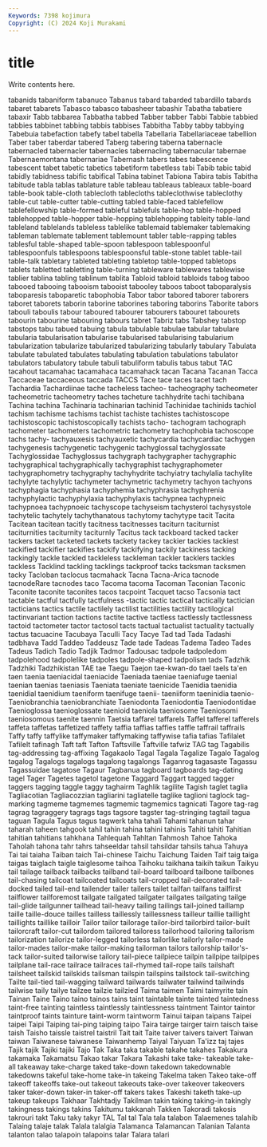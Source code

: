 ```yaml
---
Keywords: 7398 kojimura
Copyright: (C) 2024 Koji Murakami
---
```


# title

Write contents here.



tabanids tabaniform tabanuco Tabanus tabard tabarded tabardillo
tabards tabaret tabarets Tabasco tabasco tabasheer tabashir Tabatha tabatiere tabaxir
Tabb tabbarea Tabbatha tabbed Tabber tabber Tabbi Tabbie tabbied tabbies
tabbinet tabbing tabbis tabbises Tabbitha Tabby tabby tabbying Tabebuia tabefaction
tabefy tabel tabella Tabellaria Tabellariaceae tabellion Taber taber taberdar tabered
Taberg tabering taberna tabernacle tabernacled tabernacler tabernacles tabernacling tabernacular tabernae
Tabernaemontana tabernariae Tabernash tabers tabes tabescence tabescent tabet tabetic tabetics
tabetiform tabetless tabi Tabib tabic tabid tabidly tabidness tabific tabifical
Tabina tabinet Tabiona Tabira tabis Tabitha tabitude tabla tablas tablature
table tableau tableaus tableaux table-board table-book table-cloth tablecloth tablecloths tableclothwise
tableclothy table-cut table-cutter table-cutting tabled table-faced tablefellow tablefellowship table-formed tableful
tablefuls table-hop table-hopped tablehopped table-hopper table-hopping tablehopping tableity table-land tableland
tablelands tableless tablelike tablemaid tablemaker tablemaking tableman tablemate tablement tablemount
tabler table-rapping tables tablesful table-shaped table-spoon tablespoon tablespoonful tablespoonfuls tablespoons
tablespoonsful table-stone tablet table-tail table-talk tabletary tableted tableting tabletop table-topped
tabletops tablets tabletted tabletting table-turning tableware tablewares tablewise tablier tablina
tabling tablinum tablita Tabloid tabloid tabloids tabog taboo tabooed tabooing
tabooism tabooist tabooley taboos taboot taboparalysis taboparesis taboparetic tabophobia Tabor
tabor tabored taborer taborers taboret taborets taborin taborine taborines taboring
taborins Taborite tabors tabouli taboulis tabour taboured tabourer tabourers tabouret
tabourets tabourin tabourine tabouring tabours tabret Tabriz tabs Tabshey tabstop
tabstops tabu tabued tabuing tabula tabulable tabulae tabular tabulare tabularia
tabularisation tabularise tabularised tabularising tabularium tabularization tabularize tabularized tabularizing tabularly
tabulary Tabulata tabulate tabulated tabulates tabulating tabulation tabulations tabulator tabulators
tabulatory tabule tabuli tabuliform tabulis tabus tabut TAC tacahout tacamahac
tacamahaca tacamahack tacan Tacana Tacanan Tacca Taccaceae taccaceous taccada TACCS
Tace tace taces tacet tach Tachardia Tachardiinae tache tacheless tacheo-
tacheography tacheometer tacheometric tacheometry taches tacheture tachhydrite tachi tachibana Tachina
tachina Tachinaria tachinarian tachinid Tachinidae tachinids tachiol tachism tachisme tachisms
tachist tachiste tachistes tachistoscope tachistoscopic tachistoscopically tachists tacho- tachogram tachograph
tachometer tachometers tachometric tachometry tachophobia tachoscope tachs tachy- tachyauxesis tachyauxetic
tachycardia tachycardiac tachygen tachygenesis tachygenetic tachygenic tachyglossal tachyglossate Tachyglossidae Tachyglossus
tachygraph tachygrapher tachygraphic tachygraphical tachygraphically tachygraphist tachygraphometer tachygraphometry tachygraphy tachyhydrite
tachyiatry tachylalia tachylite tachylyte tachylytic tachymeter tachymetric tachymetry tachyon tachyons
tachyphagia tachyphasia tachyphemia tachyphrasia tachyphrenia tachyphylactic tachyphylaxia tachyphylaxis tachypnea tachypneic
tachypnoea tachypnoeic tachyscope tachyseism tachysterol tachysystole tachytelic tachytely tachythanatous tachytomy
tachytype tacit Tacita Tacitean tacitean tacitly tacitness tacitnesses taciturn taciturnist
taciturnities taciturnity taciturnly Tacitus tack tackboard tacked tacker tackers tacket
tacketed tackets tackety tackey tackier tackies tackiest tackified tackifier tackifies
tackify tackifying tackily tackiness tacking tackingly tackle tackled tackleless tackleman
tackler tacklers tackles tackless Tacklind tackling tacklings tackproof tacks tacksman
tacksmen tacky Tacloban taclocus tacmahack Tacna Tacna-Arica tacnode tacnodeRare tacnodes
taco Tacoma tacoma Tacoman Taconian Taconic Taconite taconite taconites tacos
tacpoint Tacquet tacso Tacsonia tact tactable tactful tactfully tactfulness -tactic
tactic tactical tactically tactician tacticians tactics tactile tactilely tactilist tactilities
tactility tactilogical tactinvariant taction tactions tactite tactive tactless tactlessly tactlessness
tactoid tactometer tactor tactosol tacts tactual tactualist tactuality tactually tactus
tacuacine Tacubaya Taculli Tacy Tacye Tad tad Tada Tadashi tadbhava
Tadd Taddeo Taddeusz Tade tade Tadeas Tadema Tadeo Tades Tadeus
Tadich Tadio Tadjik Tadmor Tadousac tadpole tadpoledom tadpolehood tadpolelike tadpoles
tadpole-shaped tadpolism tads Tadzhik Tadzhiki Tadzhikistan TAE tae Taegu Taejon
tae-kwan-do tael taels ta'en taen taenia taeniacidal taeniacide Taeniada taeniae
taeniafuge taenial taenian taenias taeniasis Taeniata taeniate taenicide Taenidia taenidia
taenidial taenidium taeniform taenifuge taenii- taeniiform taeninidia taenio- Taeniobranchia taeniobranchiate
Taeniodonta Taeniodontia Taeniodontidae Taenioglossa taenioglossate taenioid taeniola taeniosome Taeniosomi taeniosomous
taenite taennin Taetsia taffarel taffarels Taffel tafferel tafferels taffeta taffetas
taffetized taffety taffia taffias taffies taffle taffrail taffrails Taffy taffy
taffylike taffymaker taffymaking taffywise tafia tafias Tafilalet Tafilelt tafinagh Taft
taft Tafton Taftsville Taftville tafwiz TAG tag Tagabilis tag-addressing tag-affixing
Tagakaolo Tagal Tagala Tagalize Tagalo Tagalog tagalog Tagalogs tagalogs tagalong
tagalongs Taganrog tagasaste Tagassu Tagassuidae tagatose Tagaur Tagbanua tagboard tagboards
tag-dating tagel Tager Tagetes tagetol tagetone Taggard Taggart tagged tagger
taggers tagging taggle taggy taghairm Taghlik tagilite Tagish taglet taglia
Tagliacotian Tagliacozzian tagliarini tagliatelle taglike taglioni taglock tag-marking tagmeme tagmemes
tagmemic tagmemics tagnicati Tagore tag-rag tagrag tagraggery tagrags tags tagsore
tagster tag-stringing tagtail tagua taguan Tagula Tagus tagus tagwerk taha
tahali Tahami tahanun tahar taharah taheen tahgook tahil tahin tahina
tahini tahinis Tahiti tahiti Tahitian tahitian tahitians tahkhana Tahlequah Tahltan
Tahmosh Tahoe Tahoka Taholah tahona tahr tahrs tahseeldar tahsil tahsildar
tahsils tahua Tahuya Tai tai taiaha Taiban taich Tai-chinese Taichu
Taichung Taiden Taif taig taiga taigas taiglach taigle taiglesome taihoa
Taihoku taikhana taikih taikun Taikyu tail tailage tailback tailbacks tailband
tail-board tailboard tailbone tailbones tail-chasing tailcoat tailcoated tailcoats tail-cropped tail-decorated
tail-docked tailed tail-end tailender tailer tailers tailet tailfan tailfans tailfirst
tailflower tailforemost tailgate tailgated tailgater tailgates tailgating tailge tail-glide tailgunner
tailhead tail-heavy tailing tailings tail-joined taillamp taille taille-douce tailles tailless
taillessly taillessness tailleur taillie taillight taillights taillike tailloir Tailor tailor
tailorage tailor-bird tailorbird tailor-built tailorcraft tailor-cut tailordom tailored tailoress tailorhood
tailoring tailorism tailorization tailorize tailor-legged tailorless tailorlike tailorly tailor-made tailor-mades
tailor-make tailor-making tailorman tailors tailorship tailor's-tack tailor-suited tailorwise tailory tail-piece
tailpiece tailpin tailpipe tailpipes tailplane tail-race tailrace tailraces tail-rhymed tail-rope
tails tailshaft tailsheet tailskid tailskids tailsman tailspin tailspins tailstock tail-switching
Tailte tail-tied tail-wagging tailward tailwards tailwater tailwind tailwinds tailwise taily
tailye tailzee tailzie tailzied Taima taimen Taimi taimyrite tain Tainan
Taine Taino taino tainos tains taint taintable tainte tainted taintedness
taint-free tainting taintless taintlessly taintlessness taintment Taintor taintor taintproof taints
tainture taint-worm taintworm Tainui taipan taipans Taipei taipei Taipi Taiping
tai-ping taiping taipo Taira tairge tairger tairn taisch taise taish
Taisho taissle taistrel taistril Tait tait Taite taiver taivers taivert
Taiwan taiwan Taiwanese taiwanese Taiwanhemp Taiyal Taiyuan Ta'izz taj tajes
Tajik tajik Tajiki tajiki Tajo Tak Taka taka takable takahe
takahes Takakura takamaka Takamatsu Takao takar Takara Takashi take take-
takeable take-all takeaway take-charge taked take-down takedown takedownable takedowns takeful
take-home take-in takeing Takelma taken Takeo take-off takeoff takeoffs take-out
takeout takeouts take-over takeover takeovers taker taker-down taker-in taker-off takers
takes Takeshi taketh take-up takeup takeups Takhaar Takhtadjy Takilman takin
taking taking-in takingly takingness takings takins Takitumu takkanah Takken Takoradi
takosis takrouri takt Taku taky takyr TAL Tal tal Tala
tala talabon Talaemenes talahib Talaing talaje talak Talala talalgia Talamanca
Talamancan Talanian Talanta talanton talao talapoin talapoins talar Talara talari
